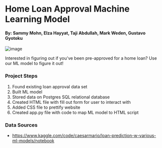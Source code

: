 # Home Loan Approval Machine Learning Model
#### By: Sammy Mohn, Elza Hayyat, Taji Abdullah, Mark Weden, Gustavo Gyotoku
![image](https://user-images.githubusercontent.com/95598645/174203857-771a128f-7b9c-4c69-abc6-6745f965f692.png)

Interested in figuring out if you've been pre-approved for a home loan? Use our ML model to figure it out!

### Project Steps
1. Found existing loan approval data set
2. Built ML model 
3. Stored data on Postgres SQL relational database
4. Created HTML file with fill out form for user to interact with
5. Added CSS file to prettify website
6. Created app.py file with code to map ML model to HTML script

### Data Sources
- https://www.kaggle.com/code/caesarmario/loan-prediction-w-various-ml-models/notebook
